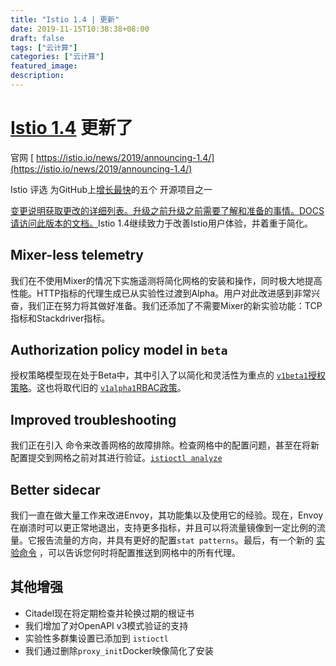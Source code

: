 ```yaml
---
title: "Istio 1.4 | 更新"
date: 2019-11-15T10:38:38+08:00
draft: false
tags: ["云计算"]
categories: ["云计算"]
featured_image: 
description: 
---
```


# [Istio  1.4](https://istio.io/news/2019/announcing-1.4/)  更新了

官网 [ https://istio.io/news/2019/announcing-1.4/](https://istio.io/news/2019/announcing-1.4/)  

 Istio  评选 为GitHub上[增长最快](https://octoverse.github.com/#top-and-trending-projects)的五个 开源项目之一 

[变更说明获取更改的详细列表。](https://istio.io/news/2019/announcing-1.4/change-notes)[升级之前升级之前需要了解和准备的事情。](https://istio.io/news/2019/announcing-1.4/upgrade-notes/)[DOCS请访问此版本的文档。](https://istio.io/docs)Istio 1.4继续致力于改善Istio用户体验，并着重于简化。

## Mixer-less telemetry

我们在不使用Mixer的情况下实施遥测将简化网格的安装和操作，同时极大地提高性能。HTTP指标的代理生成已从实验性过渡到Alpha。用户对此改进感到非常兴奋，我们正在努力将其做好准备。我们还添加了不需要Mixer的新实验功能：TCP指标和Stackdriver指标。

## Authorization policy model in `beta`

授权策略模型现在处于Beta中，其中引入了以简化和灵活性为重点的 [`v1beta1`授权策略](https://istio.io/blog/2019/v1beta1-authorization-policy/)。这也将取代旧的 [`v1alpha1`RBAC政策](https://istio.io/docs/reference/config/security/istio.rbac.v1alpha1/)。

## Improved troubleshooting

我们正在引入 命令来改善网格的故障排除。检查网格中的配置问题，甚至在将新配置提交到网格之前对其进行验证。[`istioctl analyze`](https://istio.io/docs/ops/diagnostic-tools/istioctl-analyze/)

## Better sidecar

我们一直在做大量工作来改进Envoy，其功能集以及使用它的经验。现在，Envoy在崩溃时可以更正常地退出，支持更多指标，并且可以将流量镜像到一定比例的流量。它报告流量的方向，并具有更好的配置`stat patterns`。最后，有一个新的 [实验命令](https://istio.io/docs/reference/commands/istioctl/#istioctl-experimental-wait) ，可以告诉您何时将配置推送到网格中的所有代理。

## 其他增强

- Citadel现在将定期检查并轮换过期的根证书
- 我们增加了对OpenAPI v3模式验证的支持
- 实验性多群集设置已添加到 `istioctl`
- 我们通过删除`proxy_init`Docker映像简化了安装